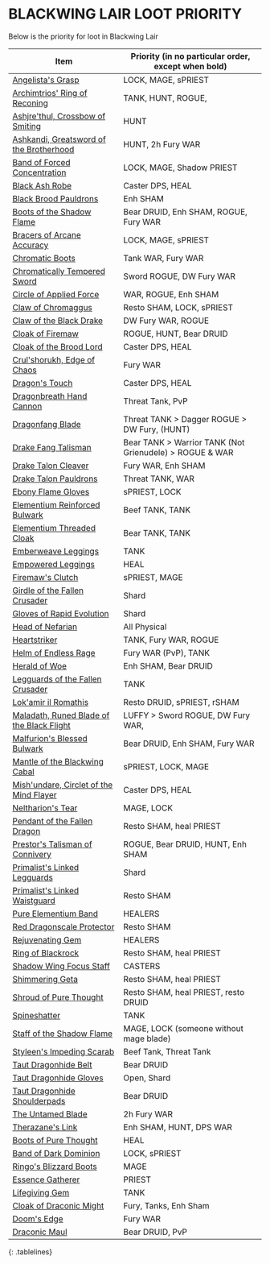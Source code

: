 <style>
.tablelines table, .tablelines td, .tablelines th {
        border: 1px solid black;
        }
</style>
# BLACKWING LAIR LOOT PRIORITY

Below is the priority for loot in Blackwing Lair

| Item                                                                                                                         | Priority (in no particular order, except when bold)     |
| ---------------------------------------------------------------------------------------------------------------------------- | ------------------------------------------------------- |
| [Angelista's Grasp](https://classic.wowhead.com/item=19388/angelistas-grasp)                                                 | LOCK, MAGE, sPRIEST                                     |
| [Archimtrios' Ring of Reconing](https://classic.wowhead.com/item=19376/archimtiros-ring-of-reckoning)                        | TANK, HUNT, ROGUE,                                      |
| [Ashjre'thul, Crossbow of Smiting](https://classic.wowhead.com/item=19361/ashjrethul-crossbow-of-smiting)                    | HUNT                                                    |
| [Ashkandi, Greatsword of the Brotherhood](https://classic.wowhead.com/item=19364/ashkandi-greatsword-of-the-brotherhood)     | HUNT, 2h Fury WAR                                       |
| [Band of Forced Concentration](https://classic.wowhead.com/item=19403/band-of-forced-concentration)                          | LOCK, MAGE, Shadow PRIEST                               |
| [Black Ash Robe](https://classic.wowhead.com/item=19399/black-ash-robe)                                                      | Caster DPS, HEAL                                        |
| [Black Brood Pauldrons](https://classic.wowhead.com/item=19373/black-brood-pauldrons)                                        | Enh SHAM                                                |
| [Boots of the Shadow Flame](https://classic.wowhead.com/item=19381/boots-of-the-shadow-flame)                                | Bear DRUID, Enh SHAM, ROGUE, Fury WAR                   |
| [Bracers of Arcane Accuracy](https://classic.wowhead.com/item=19374/bracers-of-arcane-accuracy)                              | LOCK, MAGE, sPRIEST                                     |
| [Chromatic Boots](https://classic.wowhead.com/item=19387/chromatic-boots)                                                    | Tank WAR, Fury WAR                                      |
| [Chromatically Tempered Sword](https://classic.wowhead.com/item=19352/chromatically-tempered-sword)                          | Sword ROGUE, DW Fury WAR                                |
| [Circle of Applied Force](https://classic.wowhead.com/item=19432/circle-of-applied-force)                                    | WAR, ROGUE, Enh SHAM                                    |
| [Claw of Chromaggus](https://classic.wowhead.com/item=19347/claw-of-chromaggus)                                              | Resto SHAM, LOCK, sPRIEST                               |
| [Claw of the Black Drake](https://classic.wowhead.com/item=19365/claw-of-the-black-drake)                                    | DW Fury WAR, ROGUE                                      |
| [Cloak of Firemaw](https://classic.wowhead.com/item=19398/cloak-of-firemaw)                                                  | ROGUE, HUNT, Bear DRUID                                 |
| [Cloak of the Brood Lord](https://classic.wowhead.com/item=19378/cloak-of-the-brood-lord)                                    | Caster DPS, HEAL                                        |
| [Crul'shorukh, Edge of Chaos](https://classic.wowhead.com/item=19363/crulshorukh-edge-of-chaos)                              | Fury WAR                                                |
| [Dragon's Touch](https://classic.wowhead.com/item=19367/dragons-touch)                                                       | Caster DPS, HEAL                                        |
| [Dragonbreath Hand Cannon](https://classic.wowhead.com/item=19368/dragonbreath-hand-cannon)                                  | Threat Tank, PvP                                        |
| [Dragonfang Blade](https://classic.wowhead.com/item=19346/dragonfang-blade)                                                  | Threat TANK  \>  Dagger ROGUE  \>  DW Fury, (HUNT)      |
| [Drake Fang Talisman](https://classic.wowhead.com/item=19406/drake-fang-talisman)                                            | Bear TANK > Warrior TANK (Not Grienudele) > ROGUE & WAR |
| [Drake Talon Cleaver](https://classic.wowhead.com/item=19353/drake-talon-cleaver)                                            | Fury WAR, Enh SHAM                                      |
| [Drake Talon Pauldrons](https://classic.wowhead.com/item=19394/drake-talon-pauldrons)                                        | Threat TANK, WAR                                        |
| [Ebony Flame Gloves](https://classic.wowhead.com/item=19407/ebony-flame-gloves)                                              | sPRIEST, LOCK<br>                                       |
| [Elementium Reinforced Bulwark](https://classic.wowhead.com/item=19349/elementium-reinforced-bulwark)                        | Beef TANK, TANK                                         |
| [Elementium Threaded Cloak](https://classic.wowhead.com/item=19386/elementium-threaded-cloak)                                | Bear TANK, TANK                                         |
| [Emberweave Leggings](https://classic.wowhead.com/item=19433/emberweave-leggings)                                            | TANK                                                    |
| [Empowered Leggings](https://classic.wowhead.com/item=19385/empowered-leggings)                                              | HEAL                                                    |
| [Firemaw's Clutch](https://classic.wowhead.com/item=19400/firemaws-clutch)                                                   | sPRIEST, MAGE                                           |
| [Girdle of the Fallen Crusader](https://classic.wowhead.com/item=19392/girdle-of-the-fallen-crusader)                        | Shard                                                   |
| [Gloves of Rapid Evolution](https://classic.wowhead.com/item=19369/gloves-of-rapid-evolution)                                | Shard                                                   |
| [Head of Nefarian](https://classic.wowhead.com/item=19002/head-of-nefarian)                                                  | All Physical                                            |
| [Heartstriker](https://classic.wowhead.com/item=19350/heartstriker)                                                          | TANK, Fury WAR, ROGUE                                   |
| [Helm of Endless Rage](https://classic.wowhead.com/item=19372/helm-of-endless-rage)                                          | Fury WAR (PvP), TANK                                    |
| [Herald of Woe](https://classic.wowhead.com/item=19357/herald-of-woe)                                                        | Enh SHAM, Bear DRUID                                    |
| [Legguards of the Fallen Crusader](https://classic.wowhead.com/item=19402/legguards-of-the-fallen-crusader)                  | TANK                                                    |
| [Lok'amir il Romathis](https://classic.wowhead.com/item=19360/lokamir-il-romathis)                                           | Resto DRUID, sPRIEST, rSHAM                             |
| [Maladath, Runed Blade of the Black Flight](https://classic.wowhead.com/item=19351/maladath-runed-blade-of-the-black-flight) | LUFFY > Sword ROGUE, DW Fury WAR,<br>                   |
| [Malfurion's Blessed Bulwark](https://classic.wowhead.com/item=19405/malfurions-blessed-bulwark)                             | Bear DRUID, Enh SHAM, Fury WAR                          |
| [Mantle of the Blackwing Cabal](https://classic.wowhead.com/item=19370/mantle-of-the-blackwing-cabal)                        | sPRIEST, LOCK, MAGE<br>                                 |
| [Mish'undare, Circlet of the Mind Flayer](https://classic.wowhead.com/item=19375/mishundare-circlet-of-the-mind-flayer)      | Caster DPS, HEAL                                        |
| [Neltharion's Tear](https://classic.wowhead.com/item=19379/neltharions-tear)                                                 | MAGE, LOCK                                              |
| [Pendant of the Fallen Dragon](https://classic.wowhead.com/item=19371/pendant-of-the-fallen-dragon)                          | Resto SHAM, heal PRIEST                                 |
| [Prestor's Talisman of Connivery](https://classic.wowhead.com/item=19377/prestors-talisman-of-connivery)                     | ROGUE, Bear DRUID, HUNT, Enh SHAM                       |
| [Primalist's Linked Legguards](https://classic.wowhead.com/item=19401/primalists-linked-legguards)                           | Shard<br>                                               |
| [Primalist's Linked Waistguard](https://classic.wowhead.com/item=19393/primalists-linked-waistguard)                         | Resto SHAM                                              |
| [Pure Elementium Band](https://classic.wowhead.com/item=19382/pure-elementium-band)                                          | HEALERS                                                 |
| [Red Dragonscale Protector](https://classic.wowhead.com/item=19348/red-dragonscale-protector)                                | Resto SHAM                                              |
| [Rejuvenating Gem](https://classic.wowhead.com/item=19395/rejuvenating-gem)                                                  | HEALERS                                                 |
| [Ring of Blackrock](https://classic.wowhead.com/item=19397/ring-of-blackrock)                                                | Resto SHAM, heal PRIEST                                 |
| [Shadow Wing Focus Staff](https://classic.wowhead.com/item=19355/shadow-wing-focus-staff)                                    | CASTERS<br>                                             |
| [Shimmering Geta](https://classic.wowhead.com/item=19391/shimmering-geta)                                                    | Resto SHAM, heal PRIEST                                 |
| [Shroud of Pure Thought](https://classic.wowhead.com/item=19430/shroud-of-pure-thought)                                      | Resto SHAM, heal PRIEST, resto DRUID                    |
| [Spineshatter](https://classic.wowhead.com/item=19335/spineshatter)                                                          | TANK                                                    |
| [Staff of the Shadow Flame](https://classic.wowhead.com/item=19356/staff-of-the-shadow-flame)                                | MAGE, LOCK (someone without mage blade)                 |
| [Styleen's Impeding Scarab](https://classic.wowhead.com/item=19431/styleens-impeding-scarab)                                 | Beef Tank, Threat Tank                                  |
| [Taut Dragonhide Belt](https://classic.wowhead.com/item=19396/taut-dragonhide-belt)                                          | Bear DRUID                                              |
| [Taut Dragonhide Gloves](https://classic.wowhead.com/item=19390/taut-dragonhide-gloves)                                      | Open, Shard                                             |
| [Taut Dragonhide Shoulderpads](https://classic.wowhead.com/item=19389/taut-dragonhide-shoulderpads)                          | Bear DRUID                                              |
| [The Untamed Blade](https://classic.wowhead.com/item=19334/the-untamed-blade)                                                | 2h Fury WAR                                             |
| [Therazane's Link](https://classic.wowhead.com/item=19380/therazanes-link)                                                   | Enh SHAM, HUNT, DPS WAR                                 |
| [Boots of Pure Thought](https://classic.wowhead.com/item=19437/boots-of-pure-thought)                                        | HEAL                                                    |
| [Band of Dark Dominion](https://classic.wowhead.com/item=19434/band-of-dark-dominion)                                        | LOCK, sPRIEST                                           |
| [Ringo's Blizzard Boots](https://classic.wowhead.com/item=19438/ringos-blizzard-boots)                                       | MAGE                                                    |
| [Essence Gatherer](https://classic.wowhead.com/item=19435/essence-gatherer)                                                  | PRIEST                                                  |
| [Lifegiving Gem](https://classic.wowhead.com/item=19341/lifegiving-gem)                                                      | TANK                                                    |
| [Cloak of Draconic Might](https://classic.wowhead.com/item=19436/cloak-of-draconic-might)                                    | Fury, Tanks, Enh Sham                                   |
| [Doom's Edge](https://classic.wowhead.com/item=19362/dooms-edge)                                                             | Fury WAR                                                |
| [Draconic Maul](https://classic.wowhead.com/item=19358/draconic-maul)                                                        | Bear DRUID, PvP                                         |
{: .tablelines}

